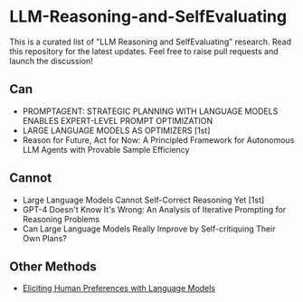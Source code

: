 # LLM-Reasoning-and-SelfEvaluating
This is a curated list of "LLM Reasoning and SelfEvaluating" research. Read this repository for the latest updates. Feel free to raise pull requests and launch the discussion!

## Can 
- PROMPTAGENT: STRATEGIC PLANNING WITH LANGUAGE MODELS ENABLES EXPERT-LEVEL PROMPT OPTIMIZATION
- LARGE LANGUAGE MODELS AS OPTIMIZERS [1st]
- Reason for Future, Act for Now: A Principled Framework for Autonomous LLM Agents with Provable Sample Efficiency


## Cannot 
- Large Language Models Cannot Self-Correct Reasoning Yet [1st]
- GPT-4 Doesn't Know It's Wrong: An Analysis of Iterative Prompting for Reasoning Problems
- Can Large Language Models Really Improve by Self-critiquing Their Own Plans?


## Other Methods
- [Eliciting Human Preferences with Language Models](https://arxiv.org/abs/2310.11589)
